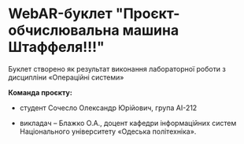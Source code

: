  # WebAR-буклет "Проєкт-обчислювальна машина Штаффеля!!!"
 Буклет створено як результат виконання лабораторної роботи з дисципліни
 «Операційні системи»
 
 **Команда проєкту:** 
 + студент Сочесло Олександр Юрійович, група АІ-212
 - викладач – Блажко О.А., доцент кафедри інформаційних систем Національного університету «Одеська політехніка».
